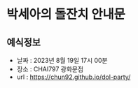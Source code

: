 # 박세아의 돌잔치 안내문

## 예식정보

* 날짜 : 2023년 8월 19일 17시 00분
* 장소 : CHAI797 광화문점
* url : https://chun92.github.io/dol-party/
